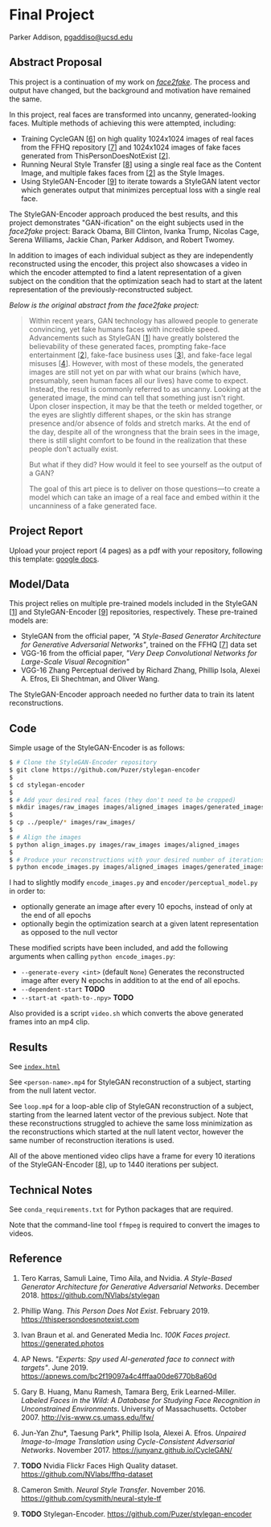 # Final Project

Parker Addison, pgaddiso@ucsd.edu

## Abstract Proposal

This project is a continuation of my work on [*face2fake*](https://github.com/ucsd-ml-arts/generative-visual-parker-visual).  The process and output have changed, but the background and motivation have remained the same.

In this project, real faces are transformed into uncanny, generated-looking faces.  Multiple methods of achieving this were attempted, including:
- Training CycleGAN [[6]] on high quality 1024x1024 images of real faces from the FFHQ repository [[7]] and 1024x1024 images of fake faces generated from ThisPersonDoesNotExist [[2]].
- Running Neural Style Transfer [[8]] using a single real face as the Content Image, and multiple fakes faces from [[2]] as the Style Images.
- Using StyleGAN-Encoder [[9]] to iterate towards a StyleGAN latent vector which generates output that minimizes perceptual loss with a single real face.

The StyleGAN-Encoder approach produced the best results, and this project demonstrates "GAN-ification" on the eight subjects used in the *face2fake* project: Barack Obama, Bill Clinton, Ivanka Trump, Nicolas Cage, Serena Williams, Jackie Chan, Parker Addison, and Robert Twomey.  

In addition to images of each individual subject as they are independently reconstructed using the encoder, this project also showcases a video in which the encoder attempted to find a latent representation of a given subject on the condition that the optimization seach had to start at the latent representation of the previously-reconstructed subject.

*Below is the original abstract from the *face2fake* project:*

> Within recent years, GAN technology has allowed people to generate convincing, yet fake humans faces with incredible speed. Advancements such as StyleGAN [[1]] have greatly bolstered the believability of these generated faces, prompting fake-face entertainment [[2]], fake-face business uses [[3]], and fake-face legal misuses [[4]]. However, with most of these models, the generated images are still not yet on par with what our brains (which have, presumably, seen human faces all our lives) have come to expect. Instead, the result is commonly referred to as uncanny. Looking at the generated image, the mind can tell that something just isn't right. Upon closer inspection, it may be that the teeth or melded together, or the eyes are slightly different shapes, or the skin has strange presence and/or absence of folds and stretch marks. At the end of the day, despite all of the wrongness that the brain sees in the image, there is still slight comfort to be found in the realization that these people don't actually exist.
>
> But what if they did? How would it feel to see yourself as the output of a GAN?
>
> The goal of this art piece is to deliver on those questions—to create a model which can take an image of a real face and embed within it the uncanniness of a fake generated face.


## Project Report

Upload your project report (4 pages) as a pdf with your repository, following this template: [google docs](https://drive.google.com/open?id=1mgIxwX1VseLyeM9uPSv5GJQgRWNFqtBZ0GKE9d4Qxww).

## Model/Data

This project relies on multiple pre-trained models included in the StyleGAN [[1]] and StyleGAN-Encoder [[9]] repositories, respectively.  These pre-trained models are:
- StyleGAN from the official paper, *"A Style-Based Generator Architecture for Generative Adversarial Networks"*, trained on the FFHQ [[7]] data set
- VGG-16 from the official paper, *"Very Deep Convolutional Networks for Large-Scale Visual Recognition"*
- VGG-16 Zhang Perceptual derived by Richard Zhang, Phillip Isola, Alexei A. Efros, Eli Shechtman, and Oliver Wang.

The StyleGAN-Encoder approach needed no further data to train its latent reconstructions.

## Code

Simple usage of the StyleGAN-Encoder is as follows:

```bash
$ # Clone the StyleGAN-Encoder repository
$ git clone https://github.com/Puzer/stylegan-encoder
$
$ cd stylegan-encoder
$
$ # Add your desired real faces (they don't need to be cropped)
$ mkdir images/raw_images images/aligned_images images/generated_images images/latent_representations
$
$ cp ../people/* images/raw_images/
$ 
$ # Align the images
$ python align_images.py images/raw_images images/aligned_images
$ 
$ # Produce your reconstructions with your desired number of iterations
$ python encode_images.py images/aligned_images images/generated_images images/latent_representations --iterations <iter-count>
```

I had to slightly modify `encode_images.py` and `encoder/perceptual_model.py` in order to:
- optionally generate an image after every 10 epochs, instead of only at the end of all epochs
- optionally begin the optimization search at a given latent representation as opposed to the null vector

These modified scripts have been included, and add the following arguments when calling `python encode_images.py`:
- `--generate-every <int>` (default `None`) Generates the reconstructed image after every N epochs in addition to at the end of all epochs.
- `--dependent-start` **TODO**
- `--start-at <path-to-.npy>` **TODO**

Also provided is a script `video.sh` which converts the above generated frames into an mp4 clip.

## Results

See [`index.html`]()

See `<person-name>.mp4` for StyleGAN reconstruction of a subject, starting from the null latent vector.

See `loop.mp4` for a loop-able clip of StyleGAN reconstruction of a subject, starting from the learned latent vector of the previous subject.  Note that these reconstructions struggled to achieve the same loss minimization as the reconstructions which started at the null latent vector, however the same number of reconstruction iterations is used.

All of the above mentioned video clips have a frame for every 10 iterations of the StyleGAN-Encoder [[8]], up to 1440 iterations per subject.

## Technical Notes

See `conda_requirements.txt` for Python packages that are required.

Note that the command-line tool `ffmpeg` is required to convert the images to videos.

## Reference



1. Tero Karras, Samuli Laine, Timo Aila, and Nvidia. *A Style-Based Generator Architecture for Generative Adversarial Networks*. December 2018. https://github.com/NVlabs/stylegan

[1]: https://github.com/NVlabs/stylegan

2. Phillip Wang. *This Person Does Not Exist*. February 2019. https://thispersondoesnotexist.com

[2]: https://thispersondoesnotexist.com

3. Ivan Braun et al. and Generated Media Inc. *100K Faces project*. https://generated.photos

[3]: https://generated.photos

4. AP News. *"Experts: Spy used AI-generated face to connect with targets"*. June 2019. https://apnews.com/bc2f19097a4c4fffaa00de6770b8a60d

[4]: https://apnews.com/bc2f19097a4c4fffaa00de6770b8a60d

5. Gary B. Huang, Manu Ramesh, Tamara Berg, Erik Learned-Miller. *Labeled Faces in the Wild: A Database for Studying Face Recognition in Unconstrained Environments*. University of Massachusetts. October 2007. http://vis-www.cs.umass.edu/lfw/

[5]: http://vis-www.cs.umass.edu/lfw/

6. Jun-Yan Zhu*, Taesung Park*, Phillip Isola, Alexei A. Efros. *Unpaired Image-to-Image Translation using Cycle-Consistent Adversarial Networks*. November 2017. https://junyanz.github.io/CycleGAN/

[6]: https://junyanz.github.io/CycleGAN/

7. **TODO** Nvidia Flickr Faces High Quality dataset. https://github.com/NVlabs/ffhq-dataset

[7]: https://github.com/NVlabs/ffhq-dataset

8. Cameron Smith. *Neural Style Transfer*. November 2016. https://github.com/cysmith/neural-style-tf

[8]: https://github.com/cysmith/neural-style-tf

9. **TODO** Stylegan-Encoder. https://github.com/Puzer/stylegan-encoder

[9]: https://github.com/Puzer/stylegan-encoder
